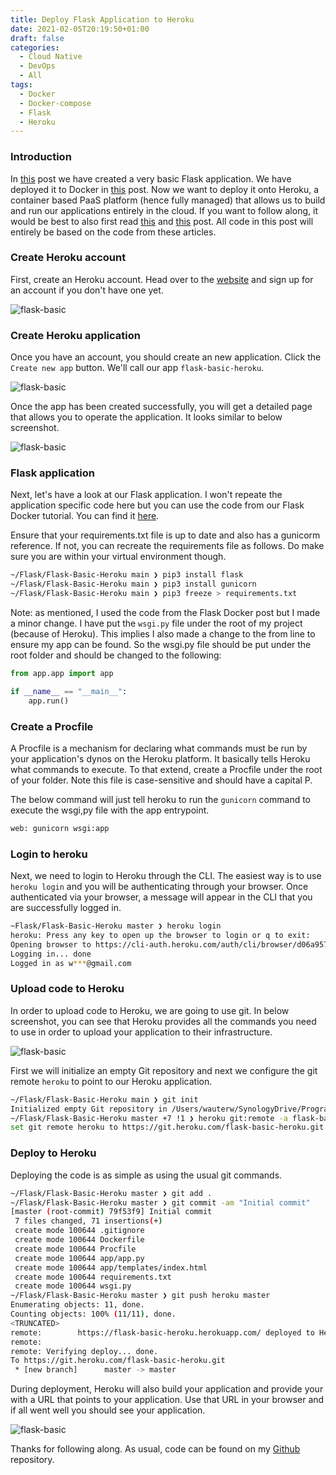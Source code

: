 ```yaml
---
title: Deploy Flask Application to Heroku
date: 2021-02-05T20:19:50+01:00
draft: false
categories:
  - Cloud Native
  - DevOps
  - All
tags:
  - Docker
  - Docker-compose
  - Flask
  - Heroku
---
```


### Introduction

In [this](https://blog.wimwauters.com/devops/2021-02-01-FlaskBasic) post we have created a very basic Flask application. We have deployed it to Docker in [this](https://blog.wimwauters.com/devops/2021-02-01-FlaskBasic-Docker) post. Now we want to deploy it onto Heroku, a container based PaaS platform (hence fully managed) that allows us to build and run our applications entirely in the cloud. If you want to follow along, it would be best to also first read [this](https://blog.wimwauters.com/devops/2021-02-01-FlaskBasic) and [this](https://blog.wimwauters.com/devops/2021-02-01-FlaskBasic-Docker) post. All code in this post will entirely be based on the code from these articles.

### Create Heroku account

First, create an Heroku account. Head over to the [website](https://www.heroku.com/) and sign up for an account if you don't have one yet. 

![flask-basic](/images/2021-02-05-1.png)
### Create Heroku application

Once you have an account, you should create an new application. Click the `Create new app` button. We'll call our app `flask-basic-heroku`.

![flask-basic](/images/2021-02-05-2.png)

Once the app has been created successfully, you will get a detailed page that allows you to operate the application. It looks similar to below screenshot.

![flask-basic](/images/2021-02-05-3.png)

### Flask application

Next, let's have a look at our Flask application. I won't repeate the application specific code here but you can use the code from our Flask Docker tutorial. You can find it [here](https://github.com/wiwa1978/blog-hugo-netlify-code/tree/main/Flask/Flask-Basic-Docker).

Ensure that your requirements.txt file is up to date and also has a gunicorm reference. If not, you can recreate the requirements file as follows. Do make sure you are within your virtual environment though.
```bash
~/Flask/Flask-Basic-Heroku main ❯ pip3 install flask
~/Flask/Flask-Basic-Heroku main ❯ pip3 install gunicorn 
~/Flask/Flask-Basic-Heroku main ❯ pip3 freeze > requirements.txt 
```
Note: as mentioned, I used the code from the Flask Docker post but I made a minor change. I have put the `wsgi.py` file under the root of my project (because of Heroku). This implies I also made a change to the from line to ensure my app can be found. So the wsgi.py file should be put under the root folder and should be changed to the following:

```python
from app.app import app

if __name__ == "__main__":
    app.run()
```

### Create a Procfile

A Procfile is a mechanism for declaring what commands must be run by your application's dynos on the Heroku platform. It basically tells Heroku what commands to execute. To that extend, create a Procfile under the root of your folder. Note this file is case-sensitive and should have a capital P.

The below command will just tell heroku to run the `gunicorn` command to execute the wsgi,py file with the app entrypoint.

```bash
web: gunicorn wsgi:app
```

### Login to heroku
Next, we need to login to Heroku through the CLI. The easiest way is to use `heroku login` and you will be authenticating through your browser. Once authenticated via your browser, a message will appear in the CLI that you are successfully logged in.

```bash
~Flask/Flask-Basic-Heroku master ❯ heroku login 
heroku: Press any key to open up the browser to login or q to exit: 
Opening browser to https://cli-auth.heroku.com/auth/cli/browser/d06a957b-1050-48da-aacd-473e68404fbb?requestor=SFMyNTY.g2gDbQAAAA45NC4xMDQuMTE0LjEyMm4GAK4mjll3AWIAAVGA.Y99SRx68GHEp8zvLkMm-h3cp70GQkkvbtPwEM0oTtq0
Logging in... done
Logged in as w***@gmail.com
```
### Upload code to Heroku

In order to upload code to Heroku, we are going to use git. In below screenshot, you can see that Heroku provides all the commands you need to use in order to upload your application to their infrastructure.

![flask-basic](/images/2021-02-05-4.png)

First we will initialize an empty Git repository and next we configure the git remote `heroku` to point to our Heroku application.

```bash
~/Flask/Flask-Basic-Heroku main ❯ git init 
Initialized empty Git repository in /Users/wauterw/SynologyDrive/Programming/blog-hugo-netlify-code/Flask/Flask-Basic-Heroku/.git/
~/Flask/Flask-Basic-Heroku master +7 !1 ❯ heroku git:remote -a flask-basic-heroku 
set git remote heroku to https://git.heroku.com/flask-basic-heroku.git
```
### Deploy to Heroku
Deploying the code is as simple as using the usual git commands.

```bash
~/Flask/Flask-Basic-Heroku master ❯ git add .
~/Flask/Flask-Basic-Heroku master ❯ git commit -am "Initial commit" 
[master (root-commit) 79f53f9] Initial commit
 7 files changed, 71 insertions(+)
 create mode 100644 .gitignore
 create mode 100644 Dockerfile
 create mode 100644 Procfile
 create mode 100644 app/app.py
 create mode 100644 app/templates/index.html
 create mode 100644 requirements.txt
 create mode 100644 wsgi.py
~/Flask/Flask-Basic-Heroku master ❯ git push heroku master 
Enumerating objects: 11, done.
Counting objects: 100% (11/11), done.
<TRUNCATED>
remote:        https://flask-basic-heroku.herokuapp.com/ deployed to Heroku
remote: 
remote: Verifying deploy... done.
To https://git.heroku.com/flask-basic-heroku.git
 * [new branch]      master -> master
```

During deployment, Heroku will also build your application and provide your with a URL that points to your application. Use that URL in your browser and if all went well you should see your application.

![flask-basic](/images/2021-02-05-5.png)

Thanks for following along. As usual, code can be found on my [Github](https://github.com/wiwa1978/blog-hugo-netlify-code/tree/main/Flask/Flask-Basic-Heroku) repository.